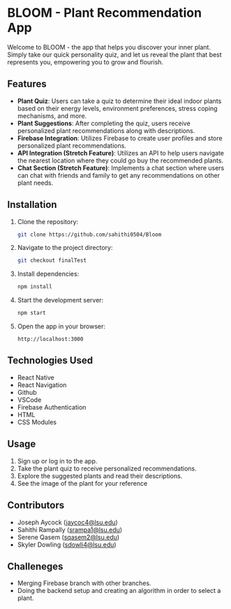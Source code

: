 # BLOOM - Plant Recommendation App

Welcome to BLOOM - the app that helps you discover your inner plant. Simply take our quick personality quiz, and let us reveal the plant that best represents you, empowering you to grow and flourish.

## Features

- **Plant Quiz**: Users can take a quiz to determine their ideal indoor plants based on their energy levels, environment preferences, stress coping mechanisms, and more.
- **Plant Suggestions**: After completing the quiz, users receive personalized plant recommendations along with descriptions.
- **Firebase Integration**: Utilizes Firebase to create user profiles and store personalized plant recommendations.
- **API Integration (Stretch Feature)**: Utilizes an API to help users navigate the nearest location where they could go buy the recommended plants.
- **Chat Section (Stretch Feature)**: Implements a chat section where users can chat with friends and family to get any recommendations on other plant needs.

## Installation

1. Clone the repository:

   ```bash
   git clone https://github.com/sahithi0504/Bloom
   ```

2. Navigate to the project directory:

   ```bash
   git checkout finalTest

   ```

3. Install dependencies:

   ```bash
   npm install
   ```

4. Start the development server:

   ```bash
   npm start
   ```

5. Open the app in your browser:

   ```
   http://localhost:3000
   ```

## Technologies Used

- React Native
- React Navigation
- Github
- VSCode
- Firebase Authentication
- HTML
- CSS Modules

## Usage

1. Sign up or log in to the app.
2. Take the plant quiz to receive personalized recommendations.
3. Explore the suggested plants and read their descriptions.
4. See the image of the plant for your reference 

## Contributors

- Joseph Aycock (jaycoc4@lsu.edu)
- Sahithi Rampally (srampa1@lsu.edu)
- Serene Qasem (sqasem2@lsu.edu)
- Skyler Dowling (sdowli4@lsu.edu)

 ## Challeneges
 - Merging Firebase branch with other branches.
 - Doing the backend setup and creating an algorithm in order to select a plant.
